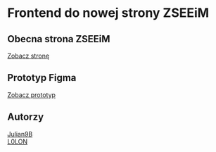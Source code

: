 # Frontend do nowej strony ZSEEiM

## Obecna strona ZSEEiM

[Zobacz stronę](https://zseeim.edu.pl/)

## Prototyp Figma

[Zobacz prototyp](https://www.figma.com/proto/2JfnEbqCSngBNmwLVMs89w/ZSEEIM---frontend?node-id=73-2&p=f&t=b14youJPkA3nmA0x-1&scaling=min-zoom&content-scaling=fixed&page-id=0%3A1&starting-point-node-id=73%3A2)

## Autorzy

[Julian9B](https://github.com/Julian9B)  
[L0LON](https://github.com/L0LON)
